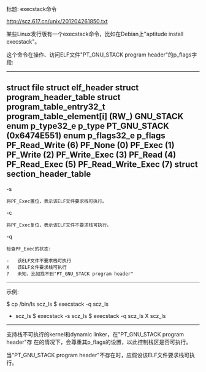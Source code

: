 标题: execstack命令

http://scz.617.cn/unix/201204261850.txt

某些Linux发行版有一个execstack命令，比如在Debian上"aptitude install execstack"。

这个命令在操作、访问ELF文件"PT_GNU_STACK program header"的p_flags字段:

--------------------------------------------------------------------------
struct file
    struct elf_header
    struct program_header_table
        struct program_table_entry32_t program_table_element[i] (RW_) GNU_STACK
            enum p_type32_e     p_type  PT_GNU_STACK (0x6474E551)
            enum p_flags32_e    p_flags PF_Read_Write (6)
                                        PF_None (0)
                                        PF_Exec (1)
                                        PF_Write (2)
                                        PF_Write_Exec (3)
                                        PF_Read (4)
                                        PF_Read_Exec (5)
                                        PF_Read_Write_Exec (7)
    struct section_header_table
--------------------------------------------------------------------------
-s

    将PF_Exec置位，表示该ELF文件要求栈可执行。

-c

    将PF_Exec复位，表示该ELF文件不要求栈可执行。

-q

    检查PF_Exec的状态:

    -   该ELF文件不要求栈可执行
    X   该ELF文件要求栈可执行
    ?   未知，比如找不到"PT_GNU_STACK program header"
--------------------------------------------------------------------------
示例:

$ cp /bin/ls scz_ls
$ execstack -q scz_ls
- scz_ls
$ execstack -s scz_ls
$ execstack -q scz_ls
X scz_ls
--------------------------------------------------------------------------

支持栈不可执行的kernel和dynamic linker，在"PT_GNU_STACK program header"存
在的情况下，会尊重其p_flags的设置，以此控制栈区是否可执行。

当"PT_GNU_STACK program header"不存在时，应假设该ELF文件要求栈可执行。
